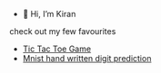 - 👋 Hi, I’m Kiran
  
check out my few favourites

- [Tic Tac Toe Game](https://rekiran.github.io/tic-tac-toe-game/)
- [Mnist hand written digit prediction](https://rekiran.github.io/mnist_prediction/)
